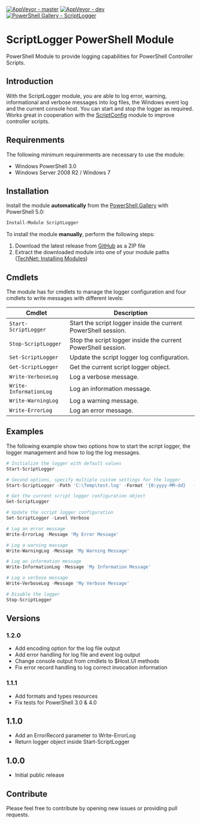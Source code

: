 [![AppVeyor - master](https://ci.appveyor.com/api/projects/status/syyabalhc1ivgei7/branch/master?svg=true)](https://ci.appveyor.com/project/claudiospizzi/scriptlogger/branch/master) [![AppVeyor - dev](https://ci.appveyor.com/api/projects/status/syyabalhc1ivgei7/branch/dev?svg=true)](https://ci.appveyor.com/project/claudiospizzi/scriptlogger/branch/dev) [![PowerShell Gallery - ScriptLogger](https://img.shields.io/badge/PowerShell%20Gallery-ScriptLogger-0072C6.svg)](https://www.powershellgallery.com/packages/ScriptLogger)

# ScriptLogger PowerShell Module
PowerShell Module to provide logging capabilities for PowerShell Controller Scripts.


## Introduction

With the ScriptLogger module, you are able to log error, warning, informational and verbose messages into log files, the Windows event log and the current console host. You can start and stop the logger as required. Works great in cooperation with the [ScriptConfig](https://github.com/claudiospizzi/ScriptConfig) module to improve controller scripts.


## Requirenments

The following minimum requirenments are necessary to use the module:

* Windows PowerShell 3.0
* Windows Server 2008 R2 / Windows 7


## Installation

Install the module **automatically** from the [PowerShell Gallery](https://www.powershellgallery.com/packages/ScriptLogger) with PowerShell 5.0:

```powershell
Install-Module ScriptLogger
```

To install the module **manually**, perform the following steps:

1. Download the latest release from [GitHub](https://github.com/claudiospizzi/ScriptLogger/releases) as a ZIP file
2. Extract the downloaded module into one of your module paths ([TechNet: Installing Modules](https://technet.microsoft.com/en-us/library/dd878350))


## Cmdlets

The module has for cmdlets to manage the logger configuration and four cmdlets to write messages with different levels:

| Cmdlet                  | Description                                                     |
| ----------------------- | --------------------------------------------------------------- |
| `Start-ScriptLogger`    | Start the script logger inside the current PowerShell session.  |
| `Stop-ScriptLogger`     | Stop the script logger inside the current PowerShell session.   |
| `Set-ScriptLogger`      | Update the script logger log configuration.                     |
| `Get-ScriptLogger`      | Get the current script logger object.                           |
| `Write-VerboseLog`      | Log a verbose message.                                          |
| `Write-InformationLog`  | Log an information message.                                     |
| `Write-WarningLog`      | Log a warning message.                                          |
| `Write-ErrorLog`        | Log an error message.                                           |



## Examples

The following example show two options how to start the script logger, the logger management and how to log the log messages.

```powershell
# Initialize the logger with default values
Start-ScriptLogger

# Second options, specify multiple custom settings for the logger
Start-ScriptLogger -Path 'C:\Temp\test.log' -Format '{0:yyyy-MM-dd}   {0:HH:mm:ss}   {1}   {2}   {3,-11}   {4}' -Level Warning -SkipEventLog -HideConsoleOutput

# Get the current script logger configuration object
Get-ScriptLogger

# Update the script logger configuration
Set-ScriptLogger -Level Verbose

# Log an error message
Write-ErrorLog -Message 'My Error Message'

# Log a warning massage
Write-WarningLog -Message 'My Warning Message'

# Log an information message
Write-InformationLog -Message 'My Information Message'

# Log a verbose message
Write-VerboseLog -Message 'My Verbose Message'

# Disable the logger
Stop-ScriptLogger
```


## Versions

### 1.2.0

- Add encoding option for the log file output
- Add error handling for log file and event log output
- Change console output from cmdlets to $Host.UI methods
- Fix error record handling to log correct invocation information

### 1.1.1

- Add formats and types resources
- Fix tests for PowerShell 3.0 & 4.0

## 1.1.0

- Add an ErrorRecord parameter to Write-ErrorLog
- Return logger object inside Start-ScriptLogger

## 1.0.0

- Initial public release


## Contribute

Please feel free to contribute by opening new issues or providing pull requests.
